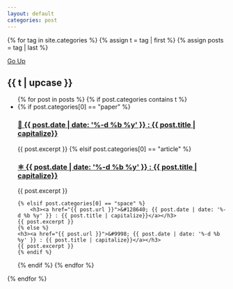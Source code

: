 ```yaml
---
layout: default
categories: post
---
```


{% for tag in site.categories  %}
  {% assign t = tag | first %}
  {% assign posts = tag | last %}

<a href = "#top">Go Up</a>
<h2 id={{ t|upcase }}> {{ t | upcase }} </h2>

<ul>
{% for post in posts %}
  {% if post.categories contains t %}
  <li>
  {% if post.categories[0] == "paper" %}
	    <h3><a href="{{ post.url }}">&#128214; {{ post.date | date: '%-d %b %y' }} : {{ post.title | capitalize}}</a></h3>
	{{ post.excerpt }}
	{% elsif post.categories[0] == "article" %}
	    <h3><a href="{{ post.url }}">&#9883; {{ post.date | date: '%-d %b %y' }} : {{ post.title | capitalize}}</a></h3>
	{{ post.excerpt }}
	
	{% elsif post.categories[0] == "space" %}
	    <h3><a href="{{ post.url }}">&#128640; {{ post.date | date: '%-d %b %y' }} : {{ post.title | capitalize}}</a></h3>
	{{ post.excerpt }}
	{% else %}
	<h3><a href="{{ post.url }}">&#9998; {{ post.date | date: '%-d %b %y' }} : {{ post.title | capitalize}}</a></h3>
	{{ post.excerpt }}
	{% endif %}
  </li>
  {% endif %}
{% endfor %}
</ul>
{% endfor %}
